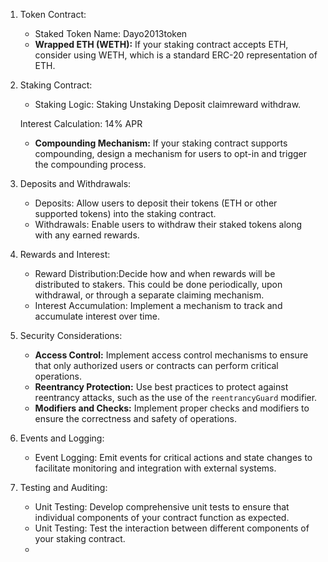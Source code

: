 

1. Token Contract:
   - Staked Token Name:
   Dayo2013token
   - **Wrapped ETH (WETH):** If your staking contract accepts ETH, consider using WETH, which is a standard ERC-20 representation of ETH.

2. Staking Contract:
   - Staking Logic:
   Staking
   Unstaking
   Deposit
   claimreward
   withdraw.
   
   Interest Calculation:
   14% APR
   - **Compounding Mechanism:** If your staking contract supports compounding, design a mechanism for users to opt-in and trigger the compounding process.

3. Deposits and Withdrawals:
   - Deposits: Allow users to deposit their tokens (ETH or other supported tokens) into the staking contract.
   - Withdrawals: Enable users to withdraw their staked tokens along with any earned rewards.

4. Rewards and Interest:
   - Reward Distribution:Decide how and when rewards will be distributed to stakers. This could be done periodically, upon withdrawal, or through a separate claiming mechanism.
   - Interest Accumulation: Implement a mechanism to track and accumulate interest over time.

5. Security Considerations:
   - **Access Control:** Implement access control mechanisms to ensure that only authorized users or contracts can perform critical operations.
   - **Reentrancy Protection:** Use best practices to protect against reentrancy attacks, such as the use of the `reentrancyGuard` modifier.
   - **Modifiers and Checks:** Implement proper checks and modifiers to ensure the correctness and safety of operations.


6. Events and Logging:
   - Event Logging: Emit events for critical actions and state changes to facilitate monitoring and integration with external systems.

7. Testing and Auditing:
   - Unit Testing: Develop comprehensive unit tests to ensure that individual components of your contract function as expected.
   - Unit Testing: Test the interaction between different components of your staking contract.
   - 

